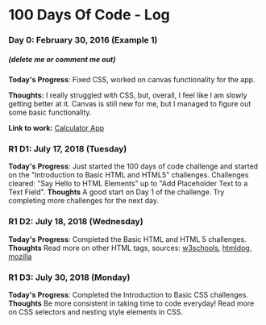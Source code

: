 # 100 Days Of Code - Log

### Day 0: February 30, 2016 (Example 1)
##### (delete me or comment me out)

**Today's Progress**: Fixed CSS, worked on canvas functionality for the app.

**Thoughts:** I really struggled with CSS, but, overall, I feel like I am slowly getting better at it. Canvas is still new for me, but I managed to figure out some basic functionality.

**Link to work:** [Calculator App](http://www.example.com)


### R1 D1: July 17, 2018 (Tuesday)
**Today's Progress**: Just started the 100 days of code challenge and started on the "Introduction to Basic HTML and HTML5" challenges. Challenges cleared: "Say Hello to HTML Elements" up to "Add Placeholder Text to a Text Field".
**Thoughts** A good start on Day 1 of the challenge. Try completing more challenges for the next day.


### R1 D2: July 18, 2018 (Wednesday)
**Today's Progress**: Completed the Basic HTML and HTML 5 challenges.
**Thoughts** Read more on other HTML tags, sources: <a href="https://www.w3schools.com/tags/ref_canvas.asp" target="_blank">w3schools</a>, <a href="http://www.htmldog.com/references/html/tags/" target="_blank">htmldog</a>, <a href="https://developer.mozilla.org/en-US/docs/Web/HTML/Element" target="_blank">mozilla</a>

### R1 D3: July 30, 2018 (Monday)
**Today's Progress**: Completed the Introduction to Basic CSS challenges.
**Thoughts** Be more consistent in taking time to code everyday! Read more on CSS selectors and nesting style elements in CSS.

